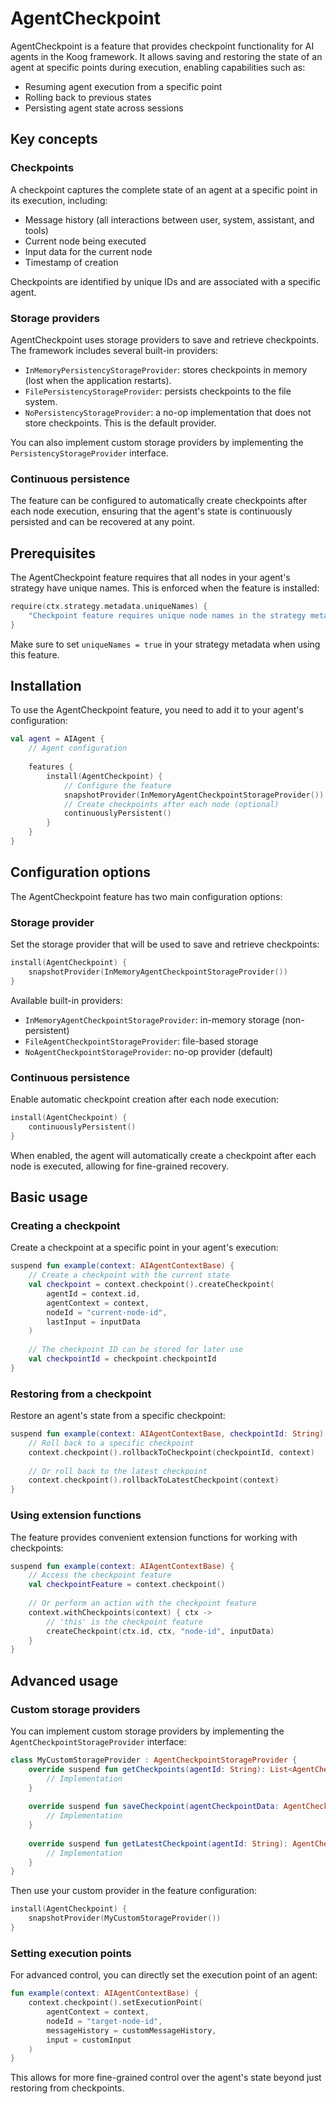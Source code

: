 # AgentCheckpoint

AgentCheckpoint is a feature that provides checkpoint functionality for AI agents in the Koog framework. It allows 
saving and restoring the state of an agent at specific points during execution, enabling capabilities such as:

- Resuming agent execution from a specific point
- Rolling back to previous states
- Persisting agent state across sessions

## Key concepts

### Checkpoints

A checkpoint captures the complete state of an agent at a specific point in its execution, including:

- Message history (all interactions between user, system, assistant, and tools)
- Current node being executed
- Input data for the current node
- Timestamp of creation

Checkpoints are identified by unique IDs and are associated with a specific agent.

### Storage providers

AgentCheckpoint uses storage providers to save and retrieve checkpoints. The framework includes several built-in providers:

- `InMemoryPersistencyStorageProvider`: stores checkpoints in memory (lost when the application restarts).
- `FilePersistencyStorageProvider`: persists checkpoints to the file system.
- `NoPersistencyStorageProvider`: a no-op implementation that does not store checkpoints. This is the default provider.

You can also implement custom storage providers by implementing the `PersistencyStorageProvider` interface.

### Continuous persistence

The feature can be configured to automatically create checkpoints after each node execution, ensuring that the agent's state is continuously persisted and can be recovered at any point.

## Prerequisites

The AgentCheckpoint feature requires that all nodes in your agent's strategy have unique names. This is enforced when the feature is installed:

```kotlin
require(ctx.strategy.metadata.uniqueNames) { 
    "Checkpoint feature requires unique node names in the strategy metadata" 
}
```

Make sure to set `uniqueNames = true` in your strategy metadata when using this feature.

## Installation

To use the AgentCheckpoint feature, you need to add it to your agent's configuration:

```kotlin
val agent = AIAgent {
    // Agent configuration
    
    features {
        install(AgentCheckpoint) {
            // Configure the feature
            snapshotProvider(InMemoryAgentCheckpointStorageProvider())
            // Create checkpoints after each node (optional)
            continuouslyPersistent() 
        }
    }
}
```

## Configuration options

The AgentCheckpoint feature has two main configuration options:

### Storage provider

Set the storage provider that will be used to save and retrieve checkpoints:

```kotlin
install(AgentCheckpoint) {
    snapshotProvider(InMemoryAgentCheckpointStorageProvider())
}
```

Available built-in providers:

- `InMemoryAgentCheckpointStorageProvider`: in-memory storage (non-persistent)
- `FileAgentCheckpointStorageProvider`: file-based storage
- `NoAgentCheckpointStorageProvider`: no-op provider (default)

### Continuous persistence

Enable automatic checkpoint creation after each node execution:

```kotlin
install(AgentCheckpoint) {
    continuouslyPersistent()
}
```

When enabled, the agent will automatically create a checkpoint after each node is executed, allowing for fine-grained recovery.

## Basic usage

### Creating a checkpoint

Create a checkpoint at a specific point in your agent's execution:

```kotlin
suspend fun example(context: AIAgentContextBase) {
    // Create a checkpoint with the current state
    val checkpoint = context.checkpoint().createCheckpoint(
        agentId = context.id,
        agentContext = context,
        nodeId = "current-node-id",
        lastInput = inputData
    )
    
    // The checkpoint ID can be stored for later use
    val checkpointId = checkpoint.checkpointId
}
```

### Restoring from a checkpoint

Restore an agent's state from a specific checkpoint:

```kotlin
suspend fun example(context: AIAgentContextBase, checkpointId: String) {
    // Roll back to a specific checkpoint
    context.checkpoint().rollbackToCheckpoint(checkpointId, context)
    
    // Or roll back to the latest checkpoint
    context.checkpoint().rollbackToLatestCheckpoint(context)
}
```

### Using extension functions

The feature provides convenient extension functions for working with checkpoints:

```kotlin
suspend fun example(context: AIAgentContextBase) {
    // Access the checkpoint feature
    val checkpointFeature = context.checkpoint()
    
    // Or perform an action with the checkpoint feature
    context.withCheckpoints(context) { ctx ->
        // 'this' is the checkpoint feature
        createCheckpoint(ctx.id, ctx, "node-id", inputData)
    }
}
```

## Advanced usage

### Custom storage providers

You can implement custom storage providers by implementing the `AgentCheckpointStorageProvider` interface:

```kotlin
class MyCustomStorageProvider : AgentCheckpointStorageProvider {
    override suspend fun getCheckpoints(agentId: String): List<AgentCheckpointData> {
        // Implementation
    }
    
    override suspend fun saveCheckpoint(agentCheckpointData: AgentCheckpointData) {
        // Implementation
    }
    
    override suspend fun getLatestCheckpoint(agentId: String): AgentCheckpointData? {
        // Implementation
    }
}
```

Then use your custom provider in the feature configuration:

```kotlin
install(AgentCheckpoint) {
    snapshotProvider(MyCustomStorageProvider())
}
```

### Setting execution points

For advanced control, you can directly set the execution point of an agent:

```kotlin
fun example(context: AIAgentContextBase) {
    context.checkpoint().setExecutionPoint(
        agentContext = context,
        nodeId = "target-node-id",
        messageHistory = customMessageHistory,
        input = customInput
    )
}
```

This allows for more fine-grained control over the agent's state beyond just restoring from checkpoints.